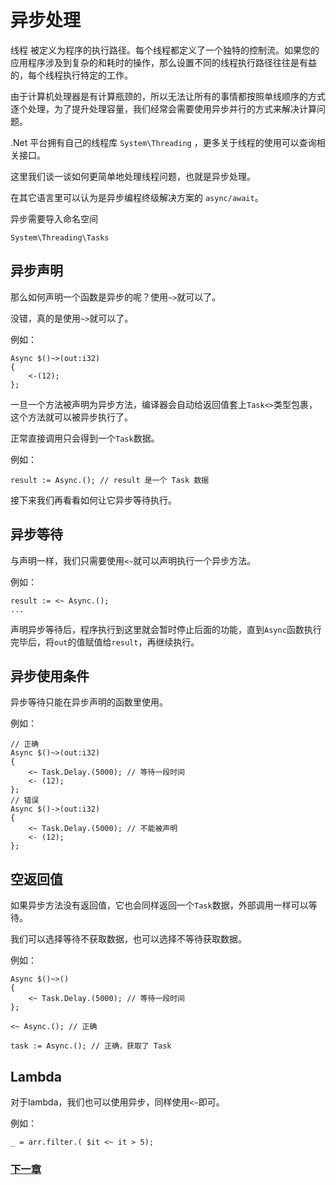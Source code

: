 # 异步处理
线程 被定义为程序的执行路径。每个线程都定义了一个独特的控制流。如果您的应用程序涉及到复杂的和耗时的操作，那么设置不同的线程执行路径往往是有益的，每个线程执行特定的工作。  

由于计算机处理器是有计算瓶颈的，所以无法让所有的事情都按照单线顺序的方式逐个处理，为了提升处理容量，我们经常会需要使用异步并行的方式来解决计算问题。  

.Net 平台拥有自己的线程库 `System\Threading` ，更多关于线程的使用可以查询相关接口。  

这里我们谈一谈如何更简单地处理线程问题，也就是异步处理。  

在其它语言里可以认为是异步编程终级解决方案的 `async/await`。  

异步需要导入命名空间
```
System\Threading\Tasks
```
## 异步声明
那么如何声明一个函数是异步的呢？使用`~>`就可以了。

没错，真的是使用`~>`就可以了。

例如：
```
Async $()~>(out:i32)
{ 
    <-(12); 
};
```
一旦一个方法被声明为异步方法，编译器会自动给返回值套上`Task<>`类型包裹，这个方法就可以被异步执行了。

正常直接调用只会得到一个`Task`数据。

例如：
```
result := Async.(); // result 是一个 Task 数据
```
接下来我们再看看如何让它异步等待执行。
## 异步等待
与声明一样，我们只需要使用`<~`就可以声明执行一个异步方法。

例如：
```
result := <~ Async.(); 
...
```
声明异步等待后，程序执行到这里就会暂时停止后面的功能，直到`Async`函数执行完毕后，将`out`的值赋值给`result`，再继续执行。
## 异步使用条件
异步等待只能在异步声明的函数里使用。

例如：
```
// 正确
Async $()~>(out:i32)
{ 
    <~ Task.Delay.(5000); // 等待一段时间
    <- (12); 
};
// 错误
Async $()->(out:i32)
{ 
    <~ Task.Delay.(5000); // 不能被声明
    <- (12); 
};
```
## 空返回值
如果异步方法没有返回值，它也会同样返回一个`Task`数据，外部调用一样可以等待。

我们可以选择等待不获取数据，也可以选择不等待获取数据。

例如：
```
Async $()~>()
{
    <~ Task.Delay.(5000); // 等待一段时间
};

<~ Async.(); // 正确

task := Async.(); // 正确，获取了 Task
```
## Lambda
对于lambda，我们也可以使用异步，同样使用`<~`即可。

例如：
```
_ = arr.filter.( $it <~ it > 5);
```
### [下一章](泛型.md)
